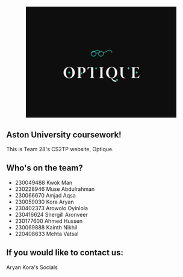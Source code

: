 <p align="center"><a href="https://cs2team28.cs2410-web01pvm.aston.ac.uk/" target="_blank"><img src="public/Images/logo.png" width="400" alt="optique Logo"></a></p>

## Aston University coursework!

This is Team 28's CS2TP website, Optique.

## Who's on the team?

-   230049488 Kwok Man
-   230228946 Muse Abdulrahman
-   230066670 Amjad Aqsa
-   230059030 Kora Aryan
-   230402373 Arowolo Oyinlola
-   230416624 Shergill Aronveer
-   230177600 Ahmed Hussen
-   230069888 Kainth Nikhil
-   220408633 Mehta Vatsal

## If you would like to contact us:

Aryan Kora's Socials
